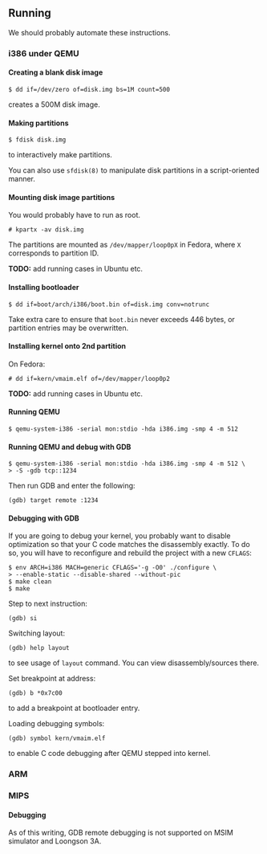 Running
------

We should probably automate these instructions.

### i386 under QEMU

#### Creating a blank disk image

```
$ dd if=/dev/zero of=disk.img bs=1M count=500
```

creates a 500M disk image.

#### Making partitions

```
$ fdisk disk.img
```

to interactively make partitions.

You can also use `sfdisk(8)` to manipulate disk partitions in a
script-oriented manner.

#### Mounting disk image partitions

You would probably have to run as root.

```
# kpartx -av disk.img
```

The partitions are mounted as `/dev/mapper/loop0pX` in Fedora, where
`X` corresponds to partition ID.

**TODO:** add running cases in Ubuntu etc.

#### Installing bootloader

```
$ dd if=boot/arch/i386/boot.bin of=disk.img conv=notrunc
```

Take extra care to ensure that `boot.bin` never exceeds 446 bytes, or
partition entries may be overwritten.

#### Installing kernel onto 2nd partition

On Fedora:

```
# dd if=kern/vmaim.elf of=/dev/mapper/loop0p2
```

**TODO:** add running cases in Ubuntu etc.

#### Running QEMU

```
$ qemu-system-i386 -serial mon:stdio -hda i386.img -smp 4 -m 512
```

#### Running QEMU and debug with GDB

```
$ qemu-system-i386 -serial mon:stdio -hda i386.img -smp 4 -m 512 \
> -S -gdb tcp::1234
```

Then run GDB and enter the following:

```
(gdb) target remote :1234
```

#### Debugging with GDB

If you are going to debug your kernel, you probably want to disable
optimization so that your C code matches the disassembly exactly.
To do so, you will have to reconfigure and rebuild the project with
a new `CFLAGS`:

```
$ env ARCH=i386 MACH=generic CFLAGS='-g -O0' ./configure \
> --enable-static --disable-shared --without-pic
$ make clean
$ make
```

Step to next instruction:

```
(gdb) si
```

Switching layout:

```
(gdb) help layout
```

to see usage of `layout` command.  You can view disassembly/sources there.

Set breakpoint at address:

```
(gdb) b *0x7c00
```

to add a breakpoint at bootloader entry.

Loading debugging symbols:

```
(gdb) symbol kern/vmaim.elf
```

to enable C code debugging after QEMU stepped into kernel.

### ARM

### MIPS

#### Debugging

As of this writing, GDB remote debugging is not supported on MSIM simulator
and Loongson 3A.


